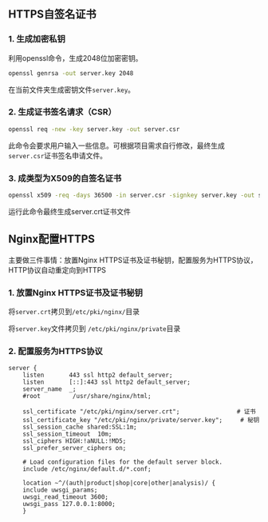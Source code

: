## HTTPS自签名证书

### 1. 生成加密私钥

 利用openssl命令，生成2048位加密密钥。

```bash
openssl genrsa -out server.key 2048
```

在当前文件夹生成密钥文件`server.key`。

### 2. 生成证书签名请求（CSR）

```bash
openssl req -new -key server.key -out server.csr
```

此命令会要求用户输入一些信息。可根据项目需求自行修改，最终生成`server.csr`证书签名申请文件。

### 3. 成类型为X509的自签名证书

```bash
openssl x509 -req -days 36500 -in server.csr -signkey server.key -out server.crt
```

运行此命令最终生成server.crt证书文件

## Nginx配置HTTPS

主要做三件事情：放置Nginx HTTPS证书及证书秘钥，配置服务为HTTPS协议，HTTP协议自动重定向到HTTPS

### 1. 放置Nginx HTTPS证书及证书秘钥

将`server.crt`拷贝到`/etc/pki/nginx/`目录

将`server.key`文件拷贝到 `/etc/pki/nginx/private`目录

### 2. 配置服务为HTTPS协议

```config
server {
    listen       443 ssl http2 default_server;
    listen       [::]:443 ssl http2 default_server;
    server_name  _;
    #root         /usr/share/nginx/html;

    ssl_certificate "/etc/pki/nginx/server.crt";                # 证书
    ssl_certificate_key "/etc/pki/nginx/private/server.key";     # 秘钥
    ssl_session_cache shared:SSL:1m;
    ssl_session_timeout  10m;
    ssl_ciphers HIGH:!aNULL:!MD5;
    ssl_prefer_server_ciphers on;

    # Load configuration files for the default server block.
    include /etc/nginx/default.d/*.conf;

    location ~^/(auth|product|shop|core|other|analysis)/ {
    include uwsgi_params;
    uwsgi_read_timeout 3600;
    uwsgi_pass 127.0.0.1:8000;
    }
```

